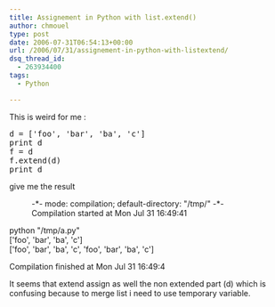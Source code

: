```yaml
---
title: Assignement in Python with list.extend()
author: chmouel
type: post
date: 2006-07-31T06:54:13+00:00
url: /2006/07/31/assignement-in-python-with-listextend/
dsq_thread_id:
  - 263934400
tags:
  - Python

---
```

This is weird for me :

<pre lang="python">d = ['foo', 'bar', 'ba', 'c']
print d
f = d
f.extend(d)
print d
</pre>

give me the result

<p style="margin-left: 40px">
  -*- mode: compilation; default-directory: "/tmp/" -*-<br /> Compilation started at Mon Jul 31 16:49:41
</p>

python "/tmp/a.py"  
['foo', 'bar', 'ba', 'c']  
['foo', 'bar', 'ba', 'c', 'foo', 'bar', 'ba', 'c']

Compilation finished at Mon Jul 31 16:49:4

It seems that extend assign as well the non extended part (d) which is confusing because to merge list i need to use temporary variable.